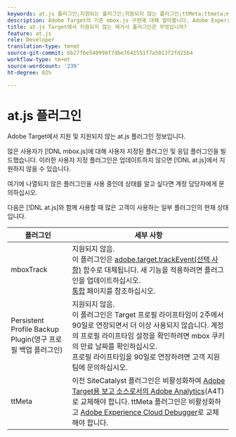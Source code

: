 ```yaml
---
keywords: at.js 플러그인;지원되는 플러그인;지원되지 않는 플러그인;ttMeta;ttmeta;mbox 추적
description: Adobe Target의 기존 mbox.js 구현에 대해 알아봅니다. Adobe Experience Platform 웹 SDK(AEP 웹 SDK) 또는 최신 버전의 at.js로 마이그레이션합니다.
title: at.js Target에서 지원되지 않는 레거시 플러그인은 무엇입니까?
feature: at.js
role: Developer
translation-type: tm+mt
source-git-commit: bb27f6e540998f7dbe7642551f7a5013f2fd25b4
workflow-type: tm+mt
source-wordcount: '239'
ht-degree: 82%

---
```



# at.js 플러그인

Adobe Target에서 지원 및 지원되지 않는 at.js 플러그인 정보입니다.

많은 사용자가 [!DNL mbox.js]에 대해 사용자 지정된 플러그인 및 응답 플러그인을 빌드했습니다. 이러한 사용자 지정 플러그인은 업데이트하지 않으면 [!DNL at.js]에서 지원하지 않을 수 있습니다.

여기에 나열되지 않은 플러그인을 사용 중인데 상태를 알고 싶다면 계정 담당자에게 문의하십시오.

다음은 [!DNL at.js]와 함께 사용할 때 많은 고객이 사용하는 일부 플러그인의 현재 상태입니다.

| 플러그인 | 세부 사항 |
|--- |--- |
| mboxTrack | 지원되지 않음.<br>이 플러그인은 [adobe.target.trackEvent(선택 사항)](/help/c-implementing-target/c-implementing-target-for-client-side-web/adobe-target-trackevent.md) 함수로 대체됩니다. 새 기능을 적용하려면 플러그인을 업데이트하십시오.<br>[통합](/help/c-implementing-target/c-implementing-target-for-client-side-web/c-how-atjs-works/target-atjs-integrations.md) 페이지를 참조하십시오. |
| Persistent Profile Backup Plugin(영구 프로필 백업 플러그인) | 지원되지 않음.<br>이 플러그인은 Target 프로필 라이프타임이 2주에서 90일로 연장되면서 더 이상 사용되지 않습니다. 계정의 프로필 라이프타임 설정을 확인하려면 mbox 쿠키의 만료 날짜를 확인하십시오.<br>프로필 라이프타임을 90일로 연장하려면 고객 지원팀에 문의하십시오. |
| ttMeta | 이전 SiteCatalyst 플러그인은 비활성화하여 [Adobe Target용 보고 소스로서의 Adobe Analytics](/help/c-integrating-target-with-mac/a4t/a4t.md)(A4T)로 교체해야 합니다. ttMeta 플러그인은 비활성화하고 [Adobe Experience Cloud Debugger](https://chrome.google.com/webstore/detail/adobe-experience-cloud-de/ocdmogmohccmeicdhlhhgepeaijenapj)로 교체해야 합니다. |